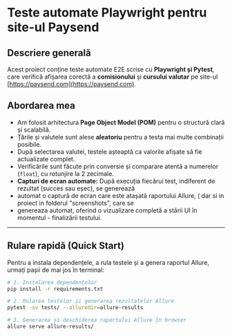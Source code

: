 # Teste automate Playwright pentru site-ul Paysend

## Descriere generală

Acest proiect conține teste automate E2E scrise cu **Playwright și Pytest**, 
care verifică afișarea corectă a **comisionului** și **cursului valutar** pe site-ul [https://paysend.com](https://paysend.com).

## Abordarea mea

- Am folosit arhitectura **Page Object Model (POM)** pentru o structură clară și scalabilă.
- Țările și valutele sunt alese **aleatoriu** pentru a testa mai multe combinații posibile.
- După selectarea valutei, testele așteaptă ca valorile afișate să fie actualizate complet.
- Verificările sunt făcute prin conversie și comparare atentă a numerelor (`float`), cu rotunjire la 2 zecimale.
- **Capturi de ecran automate:** După execuția fiecărui test, indiferent de rezultat (succes sau eșec), se generează 
- automat o captură de ecran care este atașată raportului Allure, ( dar si in proiect in folderul "screenshots", care se 
- genereaza automat, oferind o vizualizare completă a stării UI în momentul - finalizării testului.

---

## Rulare rapidă (Quick Start)

Pentru a instala dependențele, a rula testele și a genera raportul Allure, urmați pașii de mai jos în terminal:

```bash
# 1. Instalarea dependențelor
pip install -r requirements.txt

# 2. Rularea testelor și generarea rezultatelor Allure
pytest -sv tests/ --alluredir=allure-results

# 3. Generarea și deschiderea raportului Allure în browser
allure serve allure-results/